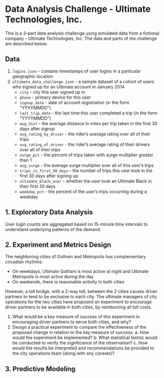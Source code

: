 # Data Analysis Challenge - Ultimate Technologies, Inc.

This is a 3-part data analysis challenge using simulated data from a fictional company - Ultimate Technologies, Inc. The data and parts of the challenge are described below.


## Data

1. `logins.json` - contains timestamps of user logins in a particular geographic location
2. `ultimate_data_challenge.json` - a sample dataset of a cohort of users who signed up for an Ultimate account in January 2014
    - `city` - city this user signed up in
    - `phone` - primary device for this user
    - `signup_date` - date of account registration (in the form "YYYYMMDD")
    - `last_trip_date` - the last time this user completed a trip (in the form "YYYYMMDD")
    - `avg_dist` - the average distance in miles per trip taken in the first 30 days after signup
    - `avg_rating_by_driver` - the rider’s average rating over all of their trips
    - `avg_rating_of_driver` - the rider’s average rating of their drivers over all of their trips
    - `surge_pct` - the percent of trips taken with surge multiplier greater than 1
    - `avg_surge` - the average surge multiplier over all of this user’s trips
    - `trips_in_first_30_days` - the number of trips this user took in the first 30 days after signing up
    - `ultimate_black_user` - whether the user took an Ultimate Black in their first 30 days
    - `weekday_pct` - the percent of the user’s trips occurring during a weekday


## 1. Exploratory Data Analysis

User login counts are aggregated based on 15-minute time intervals to understand underlying patterns of the demand.


## 2. Experiment and Metrics Design

The neighboring cities of Gotham and Metropolis has complementary circadian rhythms:
- On weekdays, Ultimate Gotham is most active at night and Ultimate Metropolis is most active during the day
- On weekends, there is reasonable activity in both cities

However, a toll bridge, with a 2-way toll, between the 2 cities causes driver partners to tend to be exclusive to each city. The ultimate managers of city operations for the two cities have proposed an experiment to encourage driver partners to be available in both cities, by reimbursing all toll costs.
1. What would be a key measure of success of this experiment in encouraging driver partners to serve both cities, and why?
2. Design a practical experiment to compare the effectiveness of the proposed change in relation to the key measure of success.
    a. How would the experiment be implemented?
    b. What statistical test(s) would be conducted to verify the significance of the observation?
    c. How would the results be interpreted and recommendations be provided to the city operations team (along with any caveats)?


## 3. Predictive Modeling

